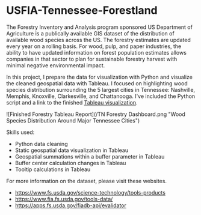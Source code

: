 # USFIA-Tennessee-Forestland

The Forestry Inventory and Analysis program sponsored US Department of Agriculture is a publically available GIS dataset of the distribution of available wood species across the US. The forestry estimates are updated every year on a rolling basis. For wood, pulp, and paper industries, the ability to have updated information on forest population estimates allows companies in that sector to plan for sustainable forestry harvest with minimal negative environmental impact. 

In this project, I prepare the data for visualization with Python and visualize the cleaned geospatial data with Tableau. I focused on highlighting wood species distribution surrounding the 5 largest cities in Tennessee: Nashville, Memphis, Knoxville, Clarkesville, and Chattanooga. I've included the Python script and a link to the finished [Tableau visualization](https://public.tableau.com/views/TennesseeSpeciesDistribution/TNForestryDashboard?:language=en-US&:display_count=n&:origin=viz_share_link).

![Finished Forestry Tableau Report](/TN Forestry Dashboard.png "Wood Species Distribution Around Major Tennessee Cities")

Skills used:
- Python data cleaning
- Static geospatial data visualization in Tableau
- Geospatial summations within a buffer parameter in Tableau
- Buffer center calculation changes in Tableau
- Tooltip calculations in Tableau

For more information on the dataset, please visit these websites. 
- <https://www.fs.usda.gov/science-technology/tools-products>
- <https://www.fia.fs.usda.gov/tools-data/>
- <https://apps.fs.usda.gov/fiadb-api/evalidator>
